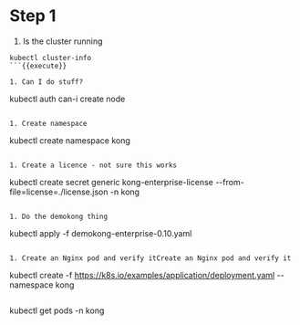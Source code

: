 # Step 1

1. Is the cluster running

  ```
  kubectl cluster-info
  ```{{execute}}

1. Can I do stuff?

  ```
  kubectl auth can-i create node
  ```{{execute}}

1. Create namespace
  ```
  kubectl create namespace kong
  ```{{execute}}

1. Create a licence - not sure this works

  ```
  kubectl create secret generic kong-enterprise-license --from-file=license=./license.json -n kong
  ```{{execute}}

1. Do the demokong thing

  ```
  kubectl apply -f demokong-enterprise-0.10.yaml
  ```{{execute}}

  1. Create an Nginx pod and verify itCreate an Nginx pod and verify it

  ```
  kubectl create -f https://k8s.io/examples/application/deployment.yaml --namespace kong
  ```{{execute}}

  ```
  kubectl get pods -n kong
  ```{{execute}}
